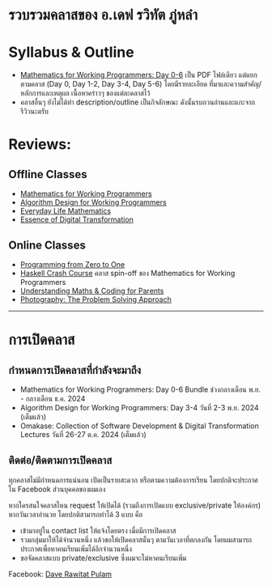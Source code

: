 # รวบรวมคลาสของ อ.เดฟ รวิทัต ภู่หลำ

# Syllabus & Outline

- [Mathematics for Working Programmers: Day 0-6](https://drive.google.com/file/d/1dD3Wy1MMLSbXeZIjo1qYJAZPHbSVCkdp/view?usp=share_link) เป็น PDF ไฟล์เดียว แต่แยกตามคลาส (Day 0, Day 1-2, Day 3-4, Day 5-6) โดยมีรายละเอียด ที่มาและความสำคัญ/หลักการและเหตุผล เนื้อหาคร่าวๆ ของแต่ละคลาสไว้
- คลาสอื่นๆ ยังไม่ได้ทำ description/outline เป็นกิจลักษณะ ดังนั้นรบกวนอ่านและแกะจากรีวิวนะครับ

# Reviews:

## Offline Classes
- [Mathematics for Working Programmers](reviews/maths4wp.md)
- [Algorithm Design for Working Programmers](reviews/algo4wp.md)
- [Everyday Life Mathematics](reviews/edlmath.md)
- [Essence of Digital Transformation](review/digitran.md)

## Online Classes
- [Programming from Zero to One](reviews/prog0to1.md)
- [Haskell Crash Course](reviews/haskellcc.md) คลาส spin-off ของ Mathematics for Working Programmers
- [Understanding Maths & Coding for Parents](reviews/umc4p.md)
- [Photography: The Problem Solving Approach](reviews/photography.md#photography-the-problem-solving-approach)

---

# การเปิดคลาส

## กำหนดการเปิดคลาสที่กำลังจะมาถึง

- Mathematics for Working Programmers: Day 0-6 Bundle ช่วงกลางเดือน พ.ย. - กลางเดือน ธ.ค. 2024
- Algorithm Design for Working Programmers: Day 3-4 วันที่ 2-3 พ.ย. 2024 (เต็มแล้ว)
- Omakase: Collection of Software Development & Digital Transformation Lectures วันที่ 26-27 ต.ค. 2024 (เต็มแล้ว)

## ติดต่อ/ติดตามการเปิดคลาส

ทุกคลาสไม่มีกำหนดการแน่นอน เปิดเป็นรายสะดวก หรือตามความต้องการเรียน โดยปกติจะประกาศใน Facebook ส่วนบุคคลของผมเอง

หากใครสนใจคลาสไหน request ให้เปิดได้ (รวมถึงการเปิดแบบ exclusive/private ให้องค์กร) หากวันเวลาอำนวย โดยปกติสามารถทำได้ 3 แบบ คือ 

- เข้ามาอยู่ใน contact list ให้แจ้งโดยตรง เมื่อมีการเปิดคลาส
- รวมกลุ่มมาให้ได้จำนวนหนึ่ง แล้วขอให้เปิดคลาสนั้นๆ ตามวันเวลาที่ตกลงกัน โดยผมสามารถประกาศเพื่อหาคนเรียนเพิ่มได้อีกจำนวนหนึ่ง
- ขอจัดคลาสแบบ private/exclusive ซึ่งผมจะไม่หาคนเรียนเพิ่ม

Facebook: [Dave Rawitat Pulam](https://www.facebook.com/rawitat)